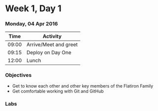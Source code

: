 # Week 1, Day 1

### Monday, 04 Apr 2016

| Time | Activity |
| --- | --- |
| 09:00 | Arrive/Meet and greet |
| 09:15 | Deploy on Day One |
| 12:00 | Lunch |

### Objectives

- Get to know each other and other key members of the Flatiron Family 
- Get comfortable working with Git and GitHub 

### Labs

